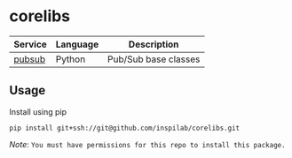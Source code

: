# corelibs

| Service                                              | Language      | Description                                                                                                                       |
| ---------------------------------------------------- | ------------- | --------------------------------------------------------------------------------------------------------------------------------- |
| [pubsub](./corelibs/pubsub)                           | Python            | Pub/Sub base classes |

## Usage
Install using pip
```
pip install git+ssh://git@github.com/inspilab/corelibs.git
```
*Note*: `You must have permissions for this repo to install this package.`
